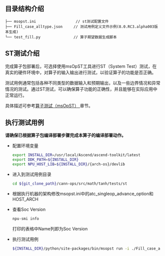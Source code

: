 ## 目录结构介绍
```
├── msopst.ini                  // st测试配置文件 
├── Fill_case_alltype.json     // 测试用例定义文件示例(8.0.RC3.alpha003版本生成)
└── test_fill.py               // 算子期望数据生成脚本
```

## ST测试介绍

完成算子包部署后，可选择使用msOpST工具进行ST（System Test）测试，在真实的硬件环境中，对算子的输入输出进行测试，以验证算子的功能是否正确。

测试用例通常包括各种不同类型的数据输入和预期输出，以及一些边界情况和异常情况的测试。通过ST测试，可以确保算子功能的正确性，并且能够在实际应用中正常运行。

具体描述可参考[算子测试（msOpST）
](https://www.hiascend.com/document/detail/zh/mindstudio/70RC3/ODtools/Operatordevelopmenttools/msopdev_16_0087.html)章节。

## 执行测试用例
  **请确保已根据算子包编译部署步骤完成本算子的编译部署动作。**

  - 配置环境变量

    ```bash
    export INSTALL_DIR=/usr/local/Ascend/ascend-toolkit/latest
    export DDK_PATH=${INSTALL_DIR}
    export NPU_HOST_LIB=${INSTALL_DIR}/{arch-os}/devlib
    ```
    

  - 进入到测试用例目录

    ```bash
    cd ${git_clone_path}/cann-ops/src/math/tanh/tests/st
    ```

  - 根据执行机器的架构修改msopst.ini中的atc_singleop_advance_option和HOST_ARCH

  - 查看Soc Version

    ```bash
    npu-smi info
    ```
    打印的表格中Name列即为Soc Version

  - 执行测试用例

    ```bash
    ${INSTALL_DIR}/python/site-packages/bin/msopst run -i ./Fill_case_alltype.json -soc {Soc Version} -out ./output -conf msopst.ini

    ```


